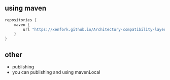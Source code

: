 ## using maven

```groovy
repositories {
	maven {
		url "https://xenfork.github.io/Architectury-compatibility-layer/rootmaven/"
	}
}
```

## other

- publishing
- you can publishing and using mavenLocal